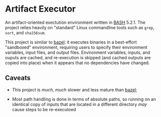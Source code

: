 # Artifact Executor

An artifact-oriented exectution environment written in [BASH](https://www.gnu.org/software/bash/) 5.2.1. The project relies heavily on "standard" Linux commandline tools such as `grep`, `sort`, and `sha256sum`.

This project is similar to [bazel](https://bazel.build/): it executes binaries in a best-effort "sandboxed" environment, requiring users to specify their environment variables, input files, and output files. Environment variables, inputs, and ouputs are cached, and re-execution is skipped (and cached outputs are copied into place) when it appears that no dependencies have changed.

## Caveats

- This project is _much, much_ slower and less mature than [bazel](https://bazel.build/);

- Most path handling is done in terms of absolute paths, so running on an identical copy of inputs that are located in a different directory _may_ cause steps to be re-executoed
